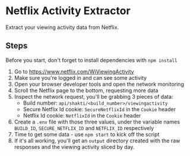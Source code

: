 # Netflix Activity Extractor

Extract your viewing activity data from Netflix.

## Steps

Before you start, don't forget to install dependencies with `npm install`

1. Go to https://www.netflix.com/WiViewingActivity
2. Make sure you're logged in and can see some activity
3. Open your browser developer tools and open the network monitoring
4. Scroll the Netflix page to the bottom, requesting more data
5. Inspect the network request, you'll be grabbing 3 pieces of data:
   - Build number: `api/shakti/<build_number>/viewingactivity`
   - Secure Netflix Id cookie: `SecureNetflixId` in the `Cookie` header
   - Netflix Id cookie: `NetflixId` in the `Cookie` header
6. Create a `.env` file with those three values, under the variable names
`BUILD_ID`, `SECURE_NETFLIX_ID` and `NETFLIX_ID` respectively
7. Time to get some data - use `npm start` to kick off the script
8. If it's all working, you'll get an `output` directory created with the raw
responses and the viewing activity sliced by day.
